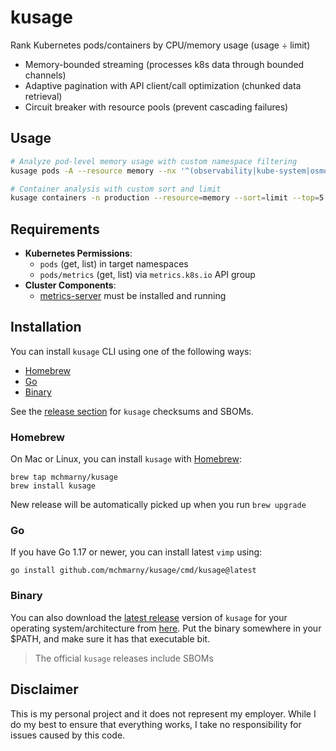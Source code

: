 # kusage

Rank Kubernetes pods/containers by CPU/memory usage (usage ÷ limit)

* Memory-bounded streaming (processes k8s data through bounded channels)
* Adaptive pagination with API client/call optimization (chunked data retrieval)
* Circuit breaker with resource pools (prevent cascading failures)

## Usage

```bash
# Analyze pod-level memory usage with custom namespace filtering
kusage pods -A --resource memory --nx '^(observability|kube-system|osmo)$' --top 10 --sort pct

# Container analysis with custom sort and limit
kusage containers -n production --resource=memory --sort=limit --top=5
```

## Requirements

- **Kubernetes Permissions**: 
  - `pods` (get, list) in target namespaces
  - `pods/metrics` (get, list) via `metrics.k8s.io` API group
- **Cluster Components**: 
  - [metrics-server](https://github.com/kubernetes-sigs/metrics-server) must be installed and running

## Installation 

You can install `kusage` CLI using one of the following ways:

* [Homebrew](#homebrew)
* [Go](#go)
* [Binary](#binary)

See the [release section](https://github.com/mchmarny/kusage/releases/latest) for `kusage` checksums and SBOMs.

### Homebrew

On Mac or Linux, you can install `kusage` with [Homebrew](https://brew.sh/):

```shell
brew tap mchmarny/kusage
brew install kusage
```

New release will be automatically picked up when you run `brew upgrade`

### Go

If you have Go 1.17 or newer, you can install latest `vimp` using:

```shell
go install github.com/mchmarny/kusage/cmd/kusage@latest
```

### Binary 

You can also download the [latest release](https://github.com/mchmarny/vimp/releases/latest) version of `kusage` for your operating system/architecture from [here](https://github.com/mchmarny/kusage/releases/latest). Put the binary somewhere in your $PATH, and make sure it has that executable bit.

> The official `kusage` releases include SBOMs

## Disclaimer

This is my personal project and it does not represent my employer. While I do my best to ensure that everything works, I take no responsibility for issues caused by this code.